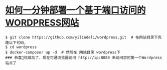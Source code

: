 # [如何一分钟部署一个基于端口访问的WORDPRESS网站](https://www.yilindeli.com/?p=191)

```
$ git clone https://github.com/yilindeli/wordpress.git  # 在网站目录下克隆以下代码，
$ cd wordpress
$ docker-composer up -d  # 然后在 网站目录 wordpress下 
### 恭喜🎉你成功了，现在可通浏览器访问 http://ip:8080 来访问您的第一个Wordpress站点了 
```
